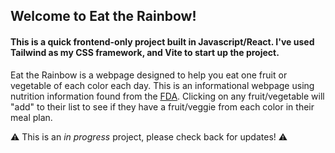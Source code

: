 ## Welcome to Eat the Rainbow!

#### This is a quick frontend-only project built in Javascript/React. I've used Tailwind as my CSS framework, and Vite to start up the project.

Eat the Rainbow is a webpage designed to help you eat one fruit or vegetable of each color each day. This is an informational webpage using nutrition information found from the [FDA](https://www.fda.gov/food/food-labeling-nutrition/nutrition-information-raw-fruits-vegetables-and-fish). Clicking on any fruit/vegetable will "add" to their list to see if they have a fruit/veggie from each color in their meal plan.

⚠️ This is an _in progress_ project, please check back for updates! ⚠️
